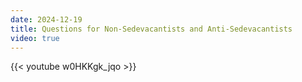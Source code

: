 ```yaml
---
date: 2024-12-19
title: Questions for Non-Sedevacantists and Anti-Sedevacantists
video: true
---
```



{{< youtube w0HKKgk_jqo >}}
